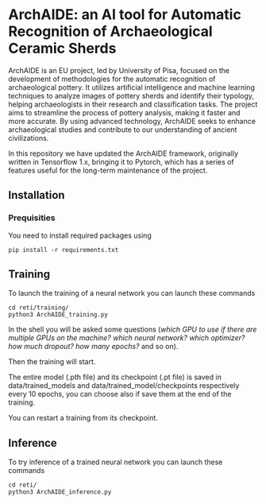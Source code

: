 # ArchAIDE: an AI tool for Automatic Recognition of Archaeological Ceramic Sherds 

ArchAIDE is an EU project, led by University of Pisa, focused on the development of methodologies for the automatic recognition of archaeological pottery. 
It utilizes artificial intelligence and machine learning techniques to analyze images of pottery sherds and identify their typology, helping archaeologists in their research and classification tasks. 
The project aims to streamline the process of pottery analysis, making it faster and more accurate. By using advanced technology, ArchAIDE seeks to enhance archaeological studies and contribute to our understanding of ancient civilizations.

In this repository we have updated the ArchAIDE framework, originally written in Tensorflow 1.x, bringing it to Pytorch, which has a series of features useful for the long-term maintenance of the project.


## Installation

### Prequisities

You need to install required packages using

```
pip install -r requirements.txt 
```

## Training
To launch the training of a neural network you can launch these commands

```
cd reti/training/
python3 ArchAIDE_training.py
```

In the shell you will be asked some questions (*which GPU to use if there are multiple GPUs on the machine? which neural network? which optimizer? how much dropout? how many epochs?* and so on).

Then the training will start.

The entire model (.pth file) and its checkpoint (.pt file) is saved in data/trained_models and data/trained_model/checkpoints respectively every 10 epochs, you can choose also if save them at the end of the training.

You can restart a training from its checkpoint.

## Inference

To try inference of a trained neural network you can launch these commands

```
cd reti/
python3 ArchAIDE_inference.py
```
